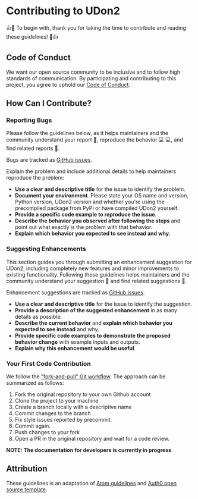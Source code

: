 # Contributing to UDon2

:+1::tada: To begin with, thank you for taking the time to contribute and reading these guidelines! :tada::+1:

## Code of Conduct

We want our open source community to be inclusive and to follow high standards of communication. By participating and contributing to this project, you agree to uphold our [Code of Conduct](https://github.com/udon2/udon2/blob/master/CODE_OF_CONDUCT.md).

## How Can I Contribute?

### Reporting Bugs

Please follow the guidelines below, as it helps maintainers and the community understand your report :pencil:, reproduce the behavior :computer: :computer:, and find related reports :mag_right:.

Bugs are tracked as [GitHub issues](https://guides.github.com/features/issues/).

Explain the problem and include additional details to help maintainers reproduce the problem:

* **Use a clear and descriptive title** for the issue to identify the problem.
* **Document your environment**. Please state your OS name and version, Python version, UDon2 version and whether you're using the precompiled package from PyPI or have compiled UDon2 yourself.
* **Provide a specific code example to reproduce the issue**.
* **Describe the behavior you observed after following the steps** and point out what exactly is the problem with that behavior.
* **Explain which behavior you expected to see instead and why.**

### Suggesting Enhancements

This section guides you through submitting an enhancement suggestion for UDon2, including completely new features and minor improvements to existing functionality. Following these guidelines helps maintainers and the community understand your suggestion :pencil: and find related suggestions :mag_right:.

Enhancement suggestions are tracked as [GitHub issues](https://guides.github.com/features/issues/).

* **Use a clear and descriptive title** for the issue to identify the suggestion.
* **Provide a description of the suggested enhancement** in as many details as possible.
* **Describe the current behavior** and **explain which behavior you expected to see instead** and why.
* **Provide specific code examples to demonstrate the proposed behavior change** with example inputs and outputs.
* **Explain why this enhancement would be useful**.

### Your First Code Contribution

We follow the ["fork-and-pull" Git workflow](https://github.com/susam/gitpr). The approach can be summarized as follows:

1. Fork the original repository to your own Github account
2. Clone the project to your machine
3. Create a branch locally with a descriptive name
4. Commit changes to the branch
5. Fix style issues reported by precommit.
6. Commit again.
7. Push changes to your fork
8. Open a PR in the original repository and wait for a code review.

__NOTE: The documentation for developers is currently in progress__

## Attribution
These guidelines is an adaptation of [Atom guidelines](https://github.com/atom/atom/blob/master/CONTRIBUTING.md) and [Auth0 open source template](https://github.com/auth0/open-source-template/blob/master/GENERAL-CONTRIBUTING.md).
